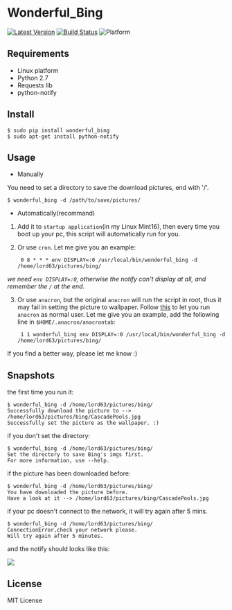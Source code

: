 # Wonderful_Bing

[![Latest Version][1]][2]
[![Build Status][3]][4]
![Platform][5]

## Requirements

* Linux platform
* Python 2.7
* Requests lib
* python-notify

## Install

    $ sudo pip install wonderful_bing
    $ sudo apt-get install python-notify

## Usage

* Manually

You need to set a directory to save the download pictures, end with '/'.

    $ wonderful_bing -d /path/to/save/pictures/

* Automatically(recommand)

1. Add it to `startup application`(in my Linux Mint16), then every time you boot
up your pc, this script will automatically run for you.

2. Or use `cron`. Let me give you an example:

        0 8 * * * env DISPLAY=:0 /usr/local/bin/wonderful_bing -d /home/lord63/pictures/bing/

*we need `env DISPLAY=:0`, otherwise the notify can't display at all, and remember
the `/` at the end.*

3. Or use `anacron`, but the original `anacron` will run the script in root, thus
it may fail in setting the picture to wallpaper. Follow [this][6] to let you run
`anacron` as normal user. Let me give you an example, add the following line in
`$HOME/.anacron/anacrontab`:

        1 1 wonderful_bing env DISPLAY=:0 /usr/local/bin/wonderful_bing -d /home/lord63/pictures/bing/

If you find a better way, please let me know :)

## Snapshots

the first time you run it:

    $ wonderful_bing -d /home/lord63/pictures/bing/
    Successfully download the picture to --> /home/lord63/pictures/bing/CascadePools.jpg
    Successfully set the picture as the wallpaper. :)

if you don't set the directory:

    $ wonderful_bing -d /home/lord63/pictures/bing/
    Set the directory to save Bing's imgs first.
    For more information, use --help.


if the picture has been downloaded before:

    $ wonderful_bing -d /home/lord63/pictures/bing/
    You have downloaded the picture before.
    Have a look at it --> /home/lord63/pictures/bing/CascadePools.jpg

if your pc doesn't connect to the network, it will try again after 5 mins.

    $ wonderful_bing -d /home/lord63/pictures/bing/
    ConnectionError,check your network please.
    Will try again after 5 minutes.

and the notify should looks like this:

![](./wonderful_bing/img/notify.png)

## License

MIT License


[1]: http://img.shields.io/pypi/v/wonderful_bing.svg
[2]: https://pypi.python.org/pypi/wonderful_bing
[3]: https://travis-ci.org/lord63/wonderful_bing.svg
[4]: https://travis-ci.org/lord63/wonderful_bing
[5]: http://img.shields.io/badge/Platform-Linux-blue.svg
[6]: http://www.wellengang.ch/?p=135
